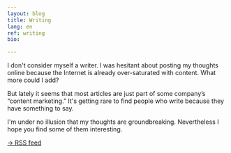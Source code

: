 ```yaml
---
layout: blog
title: Writing
lang: en
ref: writing
bio: 

---
```

I don't consider myself a writer. I was hesitant about posting my thoughts online because the Internet is already over-saturated with content. What more could I add?

But lately it seems that most  articles are just part of some company’s “content marketing.” It's getting rare to find people who write because they have something to say. 

I'm under no illusion that my thoughts are groundbreaking. Nevertheless I hope you find some of them interesting.

[→ RSS feed](/feed.xml)